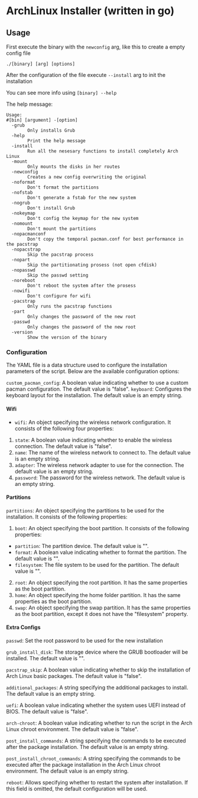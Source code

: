 # ArchLinux Installer (written in go)

## Usage

First execute the binary with the `newconfig` arg, like this to create a empty config file
```
./[binary] [arg] [options]
```
After the configuration of the file execute `--install` arg to init the installation

You can see more info using `[binary] --help`

The help message:
```
Usage:
#[bin] [argument] -[option]
  -grub
        Only installs Grub
  -help
        Print the help message
  -install
        Run all the nesesary functions to install completely Arch Linux
  -mount
        Only mounts the disks in her routes
  -newconfig
        Creates a new config overwriting the original
  -noformat
        Don't format the partitions
  -nofstab
        Don't generate a fstab for the new system
  -nogrub
        Don't install Grub
  -nokeymap
        Don't config the keymap for the new system
  -nomount
        Don't mount the partitions
  -nopacmanconf
        Don't copy the temporal pacman.conf for best performance in the pacstrap
  -nopacstrap
        Skip the pacstrap process
  -nopart
        Skip the partitionating prosess (not open cfdisk)
  -nopasswd
        Skip the passwd setting
  -noreboot
        Don't reboot the system after the prosess
  -nowifi
        Don't configure for wifi
  -pacstrap
        Only runs the pacstrap functions
  -part
        Only changes the password of the new root
  -passwd
        Only changes the password of the new root
  -version
        Show the version of the binary

```

### Configuration

The YAML file is a data structure used to configure the installation parameters of the script. Below are the available configuration options:

`custom_pacman_config`: A boolean value indicating whether to use a custom pacman configuration. The default value is "false". 
`keyboard`: Configures the keyboard layout for the installation. The default value is an empty string.

#### Wifi

- `wifi`: An object specifying the wireless network configuration. It consists of the following four properties: 
1. `state`: A boolean value indicating whether to enable the wireless connection. The default value is "false". 
2. `name`: The name of the wireless network to connect to. The default value is an empty string. 
3. `adapter`: The wireless network adapter to use for the connection. The default value is an empty string. 
4. `password`: The password for the wireless network. The default value is an empty string.

#### Partitions

`partitions`: An object specifying the partitions to be used for the installation. It consists of the following properties:

1.  `boot`: An object specifying the boot partition. It consists of the following properties:

*   `partition`: The partition device. The default value is "".
*   `format`: A boolean value indicating whether to format the partition. The default value is "".
*   `filesystem`: The file system to be used for the partition. The default value is "".

2.  `root`: An object specifying the root partition. It has the same properties as the boot partition.
3.  `home`: An object specifying the home folder partition. It has the same properties as the boot partition.
4.  `swap`: An object specifying the swap partition. It has the same properties as the boot partition, except it does not have the "filesystem" property.

#### Extra Configs

`passwd`: Set the root password to be used for the new installation

`grub_install_disk`: The storage device where the GRUB bootloader will be installed. The default value is "".

`pacstrap_skip`: A boolean value indicating whether to skip the installation of Arch Linux basic packages. The default value is "false".

`additional_packages`: A string specifying the additional packages to install. The default value is an empty string.

`uefi`: A boolean value indicating whether the system uses UEFI instead of BIOS. The default value is "false".

`arch-chroot`: A boolean value indicating whether to run the script in the Arch Linux chroot environment. The default value is "false".

`post_install_commands`: A string specifying the commands to be executed after the package installation. The default value is an empty string.

`post_install_chroot_commands`: A string specifying the commands to be executed after the package installation in the Arch Linux chroot environment. The default value is an empty string.

`reboot`: Allows specifying whether to restart the system after installation. If this field is omitted, the default configuration will be used.
